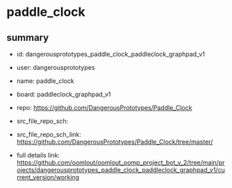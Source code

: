 # paddle_clock
 
## summary 
* id: dangerousprototypes_paddle_clock_paddleclock_graphpad_v1
* user: dangerousprototypes
* name: paddle_clock
* board: paddleclock_graphpad_v1
* repo: https://github.com/DangerousPrototypes/Paddle_Clock



* src_file_repo_sch: 
* src_file_repo_sch_link: https://github.com/DangerousPrototypes/Paddle_Clock/tree/master/
* full details link: https://github.com/oomlout/oomlout_oomp_project_bot_v_2/tree/main/projects/dangerousprototypes_paddle_clock_paddleclock_graphpad_v1/current_version/working  







